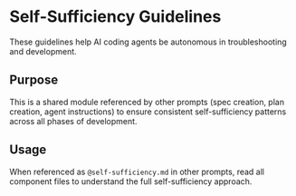 # Self-Sufficiency Guidelines

These guidelines help AI coding agents be autonomous in troubleshooting and development.

## Purpose

This is a shared module referenced by other prompts (spec creation, plan creation, agent instructions) to ensure consistent self-sufficiency patterns across all phases of development.

## Usage

When referenced as `@self-sufficiency.md` in other prompts, read all component files to understand the full self-sufficiency approach.

